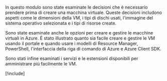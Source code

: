 In questo modulo sono state esaminate le decisioni che è necessario prendere prima di creare una macchina virtuale. Queste decisioni includono aspetti come le dimensioni della VM, i tipi di dischi usati, l'immagine del sistema operativo selezionata e i tipi di risorse create.

Sono state esaminate anche le opzioni per creare e gestire le macchine virtuali in Azure. È stato illustrato quanto sia facile creare e gestire le VM usando il portale e quando usare i modelli di Resource Manager, PowerShell, l'interfaccia della riga di comando di Azure e Azure Client SDK.

Sono stati infine esaminati i servizi e le estensioni disponibili per amministrare più facilmente le VM.

[!include[](../../../includes/azure-sandbox-cleanup.md)]